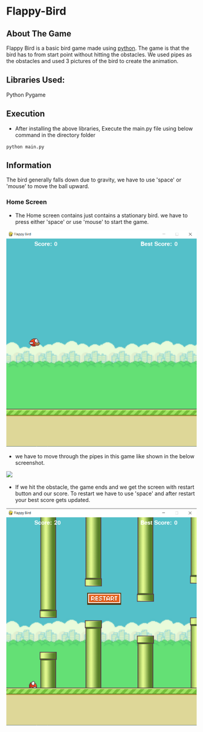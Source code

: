 # Flappy-Bird

## About The Game
Flappy Bird is a basic bird game made using [python](https://www.python.org/). The game is that the bird has to from start point without hitting the obstacles. We used pipes
as the obstacles and used 3 pictures of the bird to create the animation. 

## Libraries Used:
Python
Pygame

## Execution
+ After installing the above libraries, Execute the main.py file using below command in the directory folder
```
python main.py
```

## Information
The bird generally falls down due to gravity, we have to use 'space' or 'mouse' to move the ball upward.

### Home Screen
* The Home screen contains just contains a stationary bird. we have to press either 'space' or use 'mouse' to start the game.

![](/images/fb_basic.png)

* we have to move through the pipes in this game like shown in the below screenshot.

![](/images/fb_game.png)

* If we hit the obstacle, the game ends and we get the screen with restart button and our score. To restart we have to use 'space' and after restart your best score gets updated.

![](/images/fb_restart.png)
